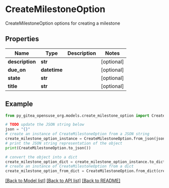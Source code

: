 # CreateMilestoneOption

CreateMilestoneOption options for creating a milestone

## Properties

Name | Type | Description | Notes
------------ | ------------- | ------------- | -------------
**description** | **str** |  | [optional] 
**due_on** | **datetime** |  | [optional] 
**state** | **str** |  | [optional] 
**title** | **str** |  | [optional] 

## Example

```python
from py_gitea_opensuse_org.models.create_milestone_option import CreateMilestoneOption

# TODO update the JSON string below
json = "{}"
# create an instance of CreateMilestoneOption from a JSON string
create_milestone_option_instance = CreateMilestoneOption.from_json(json)
# print the JSON string representation of the object
print(CreateMilestoneOption.to_json())

# convert the object into a dict
create_milestone_option_dict = create_milestone_option_instance.to_dict()
# create an instance of CreateMilestoneOption from a dict
create_milestone_option_from_dict = CreateMilestoneOption.from_dict(create_milestone_option_dict)
```
[[Back to Model list]](../README.md#documentation-for-models) [[Back to API list]](../README.md#documentation-for-api-endpoints) [[Back to README]](../README.md)


